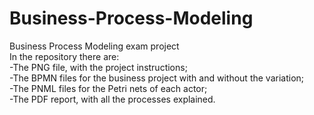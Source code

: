 # Business-Process-Modeling
Business Process Modeling exam project<br>
In the repository there are:<br>
-The PNG file, with the project instructions;<br>
-The BPMN files for the business project with and without the variation;<br>
-The PNML files for the Petri nets of each actor;<br>
-The PDF report, with all the processes explained.
